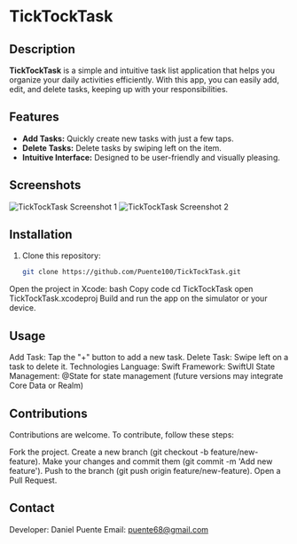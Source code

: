 # TickTockTask

## Description
**TickTockTask** is a simple and intuitive task list application that helps you organize your daily activities efficiently. With this app, you can easily add, edit, and delete tasks, keeping up with your responsibilities.

## Features
- **Add Tasks:** Quickly create new tasks with just a few taps.
- **Delete Tasks:** Delete tasks by swiping left on the item.
- **Intuitive Interface:** Designed to be user-friendly and visually pleasing.

## Screenshots
![TickTockTask Screenshot 1](./images/screenshot1.png)
![TickTockTask Screenshot 2](./images/screenshot2.png)

## Installation
1. Clone this repository:
   ```bash
   git clone https://github.com/Puente100/TickTockTask.git
Open the project in Xcode:
bash
Copy code
cd TickTockTask
open TickTockTask.xcodeproj
Build and run the app on the simulator or your device.
## Usage
Add Task: Tap the "+" button to add a new task.
Delete Task: Swipe left on a task to delete it.
Technologies
Language: Swift
Framework: SwiftUI
State Management: @State for state management (future versions may integrate Core Data or Realm)
## Contributions
Contributions are welcome. To contribute, follow these steps:

Fork the project.
Create a new branch (git checkout -b feature/new-feature).
Make your changes and commit them (git commit -m 'Add new feature').
Push to the branch (git push origin feature/new-feature).
Open a Pull Request.
## Contact
Developer: Daniel Puente
Email: puente68@gmail.com
